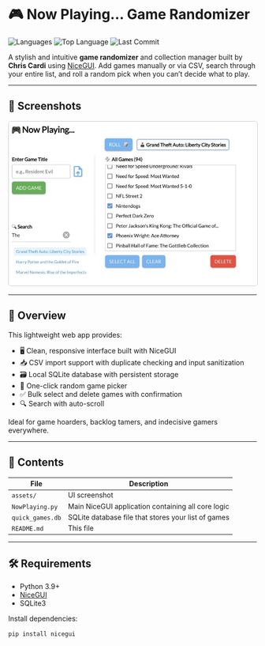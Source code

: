 # 🎮 Now Playing... Game Randomizer

![Languages](https://img.shields.io/github/languages/count/Cardi83/Game-Randomizer) ![Top Language](https://img.shields.io/github/languages/top/Cardi83/Game-Randomizer) ![Last Commit](https://img.shields.io/github/last-commit/Cardi83/Game-Randomizer)

A stylish and intuitive **game randomizer** and collection manager built by **Chris Cardi** using [NiceGUI](https://nicegui.io). Add games manually or via CSV, search through your entire list, and roll a random pick when you can’t decide what to play.

---

## 📸 Screenshots

<img src="assets/screenshot_search.png" alt="UI" width="600" style="border: 1px solid #ccc; border-radius: 6px;">

---

## 📖 Overview

This lightweight web app provides:

* 🖥️ Clean, responsive interface built with NiceGUI
* 📥 CSV import support with duplicate checking and input sanitization
* 🗃️ Local SQLite database with persistent storage
* 🎲 One-click random game picker
* ✅ Bulk select and delete games with confirmation
* 🔍 Search with auto-scroll

Ideal for game hoarders, backlog tamers, and indecisive gamers everywhere.

---

## 📁 Contents

| File               | Description                                         |
| ------------------ | --------------------------------------------------- |
| `assets/`                      | UI screenshot                              |
| `NowPlaying.py`        | Main NiceGUI application containing all core logic  |
| `quick_games.db` | SQLite database file that stores your list of games |
| `README.md`      | This file                                           |

---

## 🛠️ Requirements

* Python 3.9+
* [NiceGUI](https://pypi.org/project/nicegui/)
* SQLite3

Install dependencies:

```bash
pip install nicegui
```
